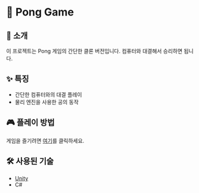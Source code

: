 # 🏓 Pong Game

## 🚀 소개

이 프로젝트는 Pong 게임의 간단한 클론 버전입니다. 컴퓨터와 대결해서 승리하면 됩니다.

## ✨ 특징

- 간단한 컴퓨터와의 대결 플레이
- 물리 엔진을 사용한 공의 동작

## 🎮 플레이 방법

게임을 즐기려면 [여기](https://maldron0309.itch.io/pong)를 클릭하세요.

## 🛠 사용된 기술

- [Unity](https://unity.com/)
- C#
